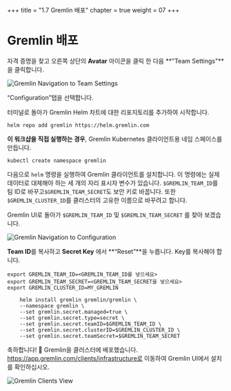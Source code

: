 +++
title = "1.7 Gremlin 배포"
chapter = true
weight = 07
+++

# Gremlin 배포

자격 증명을 찾고 오른쪽 상단의 **Avatar** 아이콘을 클릭 한 다음 **"Team Settings"**을 클릭합니다.

![Gremlin Navigation to Team Settings](/images/gremlin/gremlin_people_team.png)

“Configuration”탭을 선택합니다.


터미널로 돌아가 Gremlin Helm 차트에 대한 리포지토리를 추가하여 시작합니다.
```
helm repo add gremlin https://helm.gremlin.com

```

**이 워크샵을 직접 실행하는 경우**, Gremlin Kubernetes 클라이언트용 네임 스페이스를 만듭니다.

```
kubectl create namespace gremlin
```

다음으로 `helm` 명령을 실행하여 Gremlin 클라이언트를 설치합니다. 이 명령에는 실제 데이터로 대체해야 하는 세 개의 자리 표시자 변수가 있습니다. `$GREMLIN_TEAM_ID`를 팀 ID로 바꾸고`$GREMLIN_TEAM_SECRET`도 보안 키로 바꿉니다. 또한`$GREMLIN_CLUSTER_ID`를 클러스터의 고유한 이름으로 바꾸려고 합니다.

Gremlin UI로 돌아가 `$GREMLIN_TEAM_ID` 및 `$GREMLIN_TEAM_SECRET` 를 찾아 보겠습니다.

![Gremlin Navigation to Configuration](/images/gremlin/gremlin_config.png)

**Team ID**를 복사하고 **Secret Key** 에서 **“Reset”**을 누릅니다. Key를 복사해야 합니다.


```
export GREMLIN_TEAM_ID=<GREMLIN_TEAM_ID를 넣으세요>
export GREMLIN_TEAM_SECRET=<GREMLIN_TEAM_SECRET을 넣으세요>
export GREMLIN_CLUSTER_ID=MY_GREMLIN
```


```
    helm install gremlin gremlin/gremlin \
    --namespace gremlin \
    --set gremlin.secret.managed=true \
    --set gremlin.secret.type=secret \
    --set gremlin.secret.teamID=$GREMLIN_TEAM_ID \
    --set gremlin.secret.clusterID=$GREMLIN_CLUSTER_ID \
    --set gremlin.secret.teamSecret=$GREMLIN_TEAM_SECRET
```

축하합니다! 🎉 Gremlin을 클러스터에 배포했습니다. https://app.gremlin.com/clients/infrastructure로 이동하여 Gremlin UI에서 설치를 확인하십시오.

![Gremlin Clients View](/images/gremlin/gremlin_ui_clients.png)
